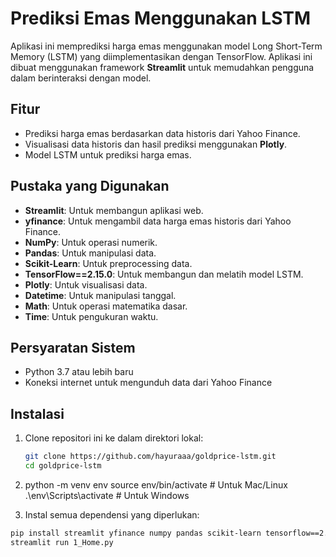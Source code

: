 # Prediksi Emas Menggunakan LSTM

Aplikasi ini memprediksi harga emas menggunakan model Long Short-Term Memory (LSTM) yang diimplementasikan dengan TensorFlow. Aplikasi ini dibuat menggunakan framework **Streamlit** untuk memudahkan pengguna dalam berinteraksi dengan model.

## Fitur
- Prediksi harga emas berdasarkan data historis dari Yahoo Finance.
- Visualisasi data historis dan hasil prediksi menggunakan **Plotly**.
- Model LSTM untuk prediksi harga emas.

## Pustaka yang Digunakan
- **Streamlit**: Untuk membangun aplikasi web.
- **yfinance**: Untuk mengambil data harga emas historis dari Yahoo Finance.
- **NumPy**: Untuk operasi numerik.
- **Pandas**: Untuk manipulasi data.
- **Scikit-Learn**: Untuk preprocessing data.
- **TensorFlow==2.15.0**: Untuk membangun dan melatih model LSTM.
- **Plotly**: Untuk visualisasi data.
- **Datetime**: Untuk manipulasi tanggal.
- **Math**: Untuk operasi matematika dasar.
- **Time**: Untuk pengukuran waktu.

## Persyaratan Sistem
- Python 3.7 atau lebih baru
- Koneksi internet untuk mengunduh data dari Yahoo Finance

## Instalasi

1. Clone repositori ini ke dalam direktori lokal:

   ```bash
   git clone https://github.com/hayuraaa/goldprice-lstm.git
   cd goldprice-lstm

2. python -m venv env
source env/bin/activate  # Untuk Mac/Linux
.\env\Scripts\activate   # Untuk Windows

3. Instal semua dependensi yang diperlukan:

```bash
pip install streamlit yfinance numpy pandas scikit-learn tensorflow==2.15.0 plotly
streamlit run 1_Home.py

